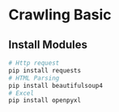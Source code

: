 # Crawling Basic

## Install Modules

```bash
# Http request
pip install requests
# HTML Parsing
pip install beautifulsoup4
# Excel
pip install openpyxl
```
